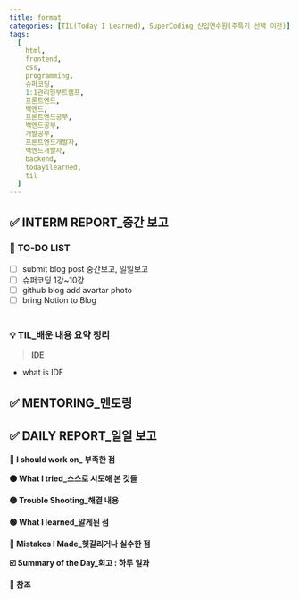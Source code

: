 ```yaml
---
title: format
categories: [TIL(Today I Learned), SuperCoding_신입연수원(주특기 선택 이전)]
tags:
  [
    html,
    frontend,
    css,
    programming,
    슈퍼코딩,
    1:1관리형부트캠프,
    프론트엔드,
    백엔드,
    프론트엔드공부,
    백엔드공부,
    개발공부,
    프론트엔드개발자,
    백엔드개발자,
    backend,
    todayilearned,
    til
  ]
---
```


## ✅ INTERM REPORT\_중간 보고

### 📌 **TO-DO LIST**

- [ ] submit blog post 중간보고, 일일보고
- [ ] 슈퍼코딩 1강~10강
- [ ] github blog add avartar photo
- [ ] bring Notion to Blog
      <br>
      <br>

### 💡 **TIL\_배운 내용 요약 정리**

> **IDE**

- what is IDE

## ✅ MENTORING\_멘토링

## ✅ DAILY REPORT\_일일 보고

**🔴 I should work on\_ 부족한 점**

**🟠 What I tried\_스스로 시도해 본 것들**

**🟡 Trouble Shooting\_해결 내용**

**🟢 What I learned\_알게된 점**

**🔵 Mistakes I Made\_헷갈리거나 실수한 점**

**☑️ Summary of the Day\_회고 : 하루 일과** <br>

**💟 참조**
